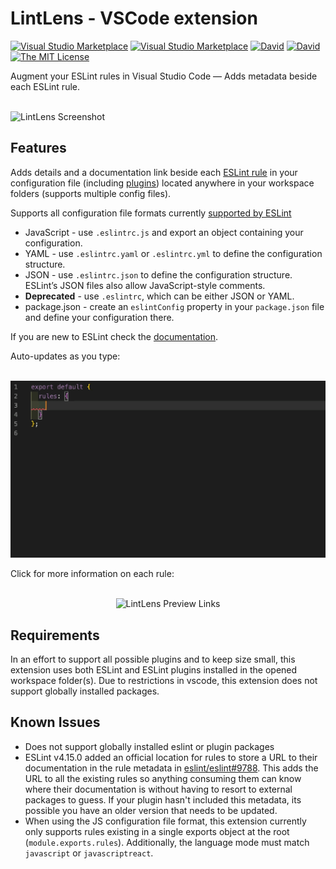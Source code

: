 # LintLens - VSCode extension

[![Visual Studio Marketplace](https://img.shields.io/vscode-marketplace/v/ghmcadams.lintlens.svg)](https://marketplace.visualstudio.com/items?itemName=ghmcadams.lintlens)
[![Visual Studio Marketplace](https://vsmarketplacebadge.apphb.com/installs-short/ghmcadams.lintlens.svg?style=flat-square)](https://marketplace.visualstudio.com/items?itemName=ghmcadams.lintlens)
[![David](https://img.shields.io/david/dev/ghmcadams/vscode-lintlens.svg?style=flat-square)](https://david-dm.org/ghmcadams/vscode-lintlens)
[![David](https://img.shields.io/david/dev/ghmcadams/vscode-lintlens.svg?style=flat-square)](https://david-dm.org/ghmcadams/vscode-lintlens?type=dev)
[![The MIT License](https://img.shields.io/badge/license-MIT-orange.svg?style=flat-square)](http://opensource.org/licenses/MIT)

Augment your ESLint rules in Visual Studio Code — Adds metadata beside each ESLint rule.

<p align="left">
  <br />
  <img src="https://raw.githubusercontent.com/ghmcadams/vscode-lintlens/master/images/lintlens-screenshot-rules.png" alt="LintLens Screenshot" width="300px" />
  <br />
</p>

## Features

Adds details and a documentation link beside each [ESLint rule](https://eslint.org/docs/rules/) in your configuration file (including [plugins](https://www.npmjs.com/search?q=eslint-plugin-&ranking=popularity)) located anywhere in your workspace folders (supports multiple config files).

Supports all configuration file formats currently [supported by ESLint](https://eslint.org/docs/user-guide/configuring#configuration-file-formats)

- JavaScript - use `.eslintrc.js` and export an object containing your configuration.
- YAML - use `.eslintrc.yaml` or `.eslintrc.yml` to define the configuration structure.
- JSON - use `.eslintrc.json` to define the configuration structure. ESLint’s JSON files also allow JavaScript-style comments.
- **Deprecated** - use `.eslintrc`, which can be either JSON or YAML.
- package.json - create an `eslintConfig` property in your `package.json` file and define your configuration there.

If you are new to ESLint check the [documentation](http://eslint.org/).  

Auto-updates as you type:

<p align="center">
  <br />
  <img src="https://raw.githubusercontent.com/ghmcadams/vscode-lintlens/master/images/lintlens-preview-main.gif" alt="LintLens Preview Main" width="600px" />
  <br />
</p>


Click for more information on each rule:

<p align="center">
  <br />
  <img src="https://raw.githubusercontent.com/ghmcadams/vscode-lintlens/master/images/lintlens-preview-links.gif" alt="LintLens Preview Links" width="600px" />
  <br />
</p>


## Requirements

In an effort to support all possible plugins and to keep size small, this extension uses both ESLint and ESLint plugins installed in the opened workspace folder(s).  Due to restrictions in vscode, this extension does not support globally installed packages.

## Known Issues

- Does not support globally installed eslint or plugin packages
- ESLint v4.15.0 added an official location for rules to store a URL to their documentation in the rule metadata in [eslint/eslint#9788](https://github.com/eslint/eslint/pull/9788). This adds the URL to all the existing rules so anything consuming them can know where their documentation is without having to resort to external packages to guess.  If your plugin hasn't included this metadata, its possible you have an older version that needs to be updated.
- When using the JS configuration file format, this extension currently only supports rules existing
  in a single exports object at the root (`module.exports.rules`). Additionally, the language mode
  must match `javascript` or `javascriptreact`.
